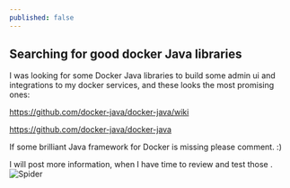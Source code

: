 ```yaml
---
published: false
---
```


## Searching for good docker Java libraries

I was looking for some Docker Java libraries to build some admin ui and integrations to my docker services, and these looks the most promising ones: 

https://github.com/docker-java/docker-java/wiki

https://github.com/docker-java/docker-java

If some brilliant Java framework for Docker is missing please comment.  :) 

I will post more information, when I have time to review and test those .![Spider](/https://lh3.googleusercontent.com/-SN2CY8564ek/VSv-DpTwlNI/AAAAAAAAJsA/emlrd1sgeK0/w2588-h1456-no/DSC_0498.JPG)
